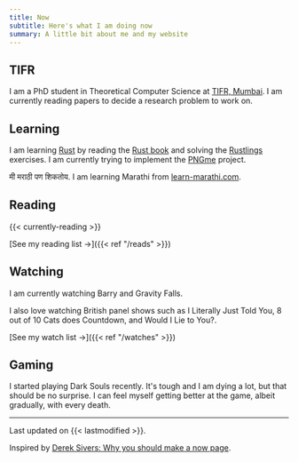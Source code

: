 ```yaml
---
title: Now 
subtitle: Here's what I am doing now
summary: A little bit about me and my website
---
```



## TIFR

I am a PhD student in Theoretical Computer Science at [TIFR, Mumbai](https://www.tcs.tifr.res.in/). I am currently reading papers to decide a research problem to work on.


## Learning

I am learning [Rust](https://rust-lang.org) by reading the [Rust book](https://doc.rust-lang.org/book/) and solving the [Rustlings](https://github.com/rust-lang/rustlings/) exercises. I am currently trying to implement the [PNGme](https://picklenerd.github.io/pngme_book/) project. 

मी मराठी पण शिकतोय.
I am learning Marathi from [learn-marathi.com](https://www.learn-marathi.com/courses).

## Reading
{{< currently-reading >}}

[See my reading list &#8594;]({{< ref "/reads" >}})

## Watching

I am currently watching Barry and Gravity Falls. 

I also love watching British panel shows such as I Literally Just Told You, 8 out of 10 Cats does Countdown, and Would I Lie to You?. 

[See my watch list &#8594;]({{< ref "/watches" >}})

## Gaming

I started playing Dark Souls recently. It's tough and I am dying a lot, but that should be no surprise. I can feel myself getting better at the game, albeit gradually, with every death. 

---

Last updated on {{< lastmodified >}}.  

Inspired by [Derek Sivers: Why you should make a now page](https://sive.rs/now).
